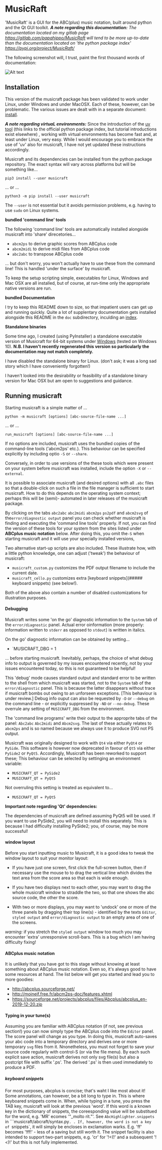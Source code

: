 MusicRaft
=========

'MusicRaft' is a GUI for the ABC(plus) music notation, built around python and the Qt GUI toolkit.
__*A note regarding this documentation:*__ *The documentation located on my gitlab page
<https://gitlab.com/papahippo/MusicRaft>
 will tend to be more up-to-date than the documentation located on 'the python package index' <https://pypi.org/project/MusicRaft/>*

The following screenshot will, I trust, paint the first thousand words
of documentation:

![Alt text](https://gitlab.com/papahippo/MusicRaft/raw/master/screenshots/Musicraft-sample.png?raw=true "Editing ABCplus music source while viewing graphical ouput")

## Installation

This version of the musicraft package has been validated to work
under Linux, under Windows and under MacOSX. Each of these, however,
can be problematic. The various issues are dealt with
in a separate document: 
[install](share/musicraft/doc/install).

__*A note regarding virtuaL environments:*__
Since the introduction of the [uv tool](https://pypi.org/project/uv/)
(this links to the official python package index,
but tutorial introductions exist elsewhere)
, working
with virtual envronments has become fast and, at least under Linux,
very easy. While I would encourage you to embrace the use of 'uv' also 
for musicraft, I have not yet updated these instructions accordingly.


Musicraft and its dependencies can be installed from
the python package repository.
The exact syntax will vary across platforms but will be something like...

`pip3 install --user musicraft`

... or ...

`python3 -m pip install --user musicraft`

The `--user` is not essential but it avoids permission problems,
 e.g. having to use `sudo` on Linux systems.


__bundled 'command line' tools__

The following 'command line' tools are automatically installed alongside
musicraft into 'share' direcetories...

* `abcm2ps` to derive graphic scores from ABCplus code
* `abcm2midi` to derive midi files from ABCplus code
* `abc2abc` to transpose ABCplus code

... but don't worry, you won't actually have to use these from
the command line! This is handled 'under the surface' by
musicraft.

To keep the setup scripting simple, executables for Linux, Windows
and Mac OSX are all installed, but of course, at run-time only the
appropriate native versions are run.

__bundled Documentation__

I try to keep this README down to size, so that impatient users can
get up and running quickly. Quite a lot of supplentary documentation
gets installed alongside this README in the `doc` subdirectory, inculding an
[index](INDEX.md).

__Standalone binaries__

Some time ago, I created (using PyInstaller) a standalone executable version  of Musicraft for 64-bit systems under
[Windows](https://gitlab.com/papahippo/MusicRaft/blob/master/dist/win_musicraft.exe) (tested on Windows 10).
**N.B. I haven't recently regenerated this version so particularly the documentation may not match completely.**
 
I have disabled the standalone binary for Linux. (don't ask;
it was a long sad story which I have conveniently forgotten!)

I haven't looked into the desirability or feasibility of a standalone binary version
for Mac OSX but am open to suggestions and guidance.  
 
## Running musicraft

Starting musicraft is a simple matter of ...

`python -m musicraft [options] [abc-source-file-name ...]` 
 
... or ...

`run_musicraft [options] [abc-source-file-name ...]` 
 
If no options are included, musicraft uses the bundled copies of the command-line tools ('abcm2ps' etc.).
This behaviour can be specified explicitly by including optio `-S` or `--share`.

Conversely, in order to use versions of the these tools which were present on your system before
musicraft was installed, include the option `-X` or `--external`.

It is possible to associate musicraft (and desired options)  with all `.abc` files so that a 
double-click on such a file in the file manager is sufficient to start
musicraft. How to do this depends on the operating system context; perhaps
this will be (semi)- automated in later releases of the musicraft
package.

By clicking on the tabs `abc2abc` `abc2midi` `abcm2ps` `ps2pdf`
and `abcm2svg` of the`error/diagnostic output` panel you can check whether musicraft
is finding and executing the 'command line tools' properly. If not, 
you can find the version of these tools for your system from
the sites listed  under __ABCplus music notation__ below. After doing this, you omit
the`-S` when starting musicraft and it will use your specially installed versions,

Two alternative start-up scripts are also included.
These illustrate how, with a little python knowledge,
one can adjust ('tweak') the behaviour of musicraft:

* `musicraft_custom.py` customizes the PDF output filename to include the current date.
* `musicraft_cello.py` customizes extra
[keyboard snippets](##### keyboard snippets) (see below!).

Both of the above also contain a number of disabled customizations for
illustration purposes.
 

#### Debugging

Musicraft writes some 'on the go' diagnostic information to the `System` tab of
the `error/diagnostic` panel. Actual error oinformation (more properly:
information written to `stderr` as opposed to `stdout`) is written
in italics.

On the go' diagnostic information can be obtained by setting...
* `MUSICRAFT_DBG = 1

... before starting musicraft. Inevitably, perhaps, the choice of what
debug info to output is governed by my issues encountered recently, not by
your issues encountered today, so this is not guaranteed to be helpful!  

This 'debug' mode causes standard output and standard error to be written
to the shell from which musicraft was started, not to the `System` tab of
the `error/diagnostic` panel. This is because the latter disappears without trace if 
musicraft bombs out owing to an unforseen exceptions. [This behaviour is under review.]
Debug info ouput can also be requested by `-D` or `--debug` on the command
line - or explicitly suppressed by `-ND` or `--no-debug`. These overrule
any setting of `MUSICRAFT_DBG` from the environment.

The 'command line programs' write their output to the approprite tabs
of the panel: `Abc2abc` `Abc2midi` and `Abcm2svg`. The last of these
actually relates to `abcm2ps` and is so named because we always use it 
to produce SVG not PS output.

Musicraft was originally designed to work with `Qt4` via either `PyQt4` or
`PySide`. This software is however now deprecated in favour of `Qt5` via either
`PySide2` or `PyQt5`. Accordingly, Musicraft has
been reworked to support these; This behaviour can be selected by settinging an
environment variable:

* `MUSICRAFT_QT = PySide2`
* `MUSICRAFT_QT = PyQt5`

Not overruling this setting is treated as equivalent to...

* `MUSICRAFT_QT = PyQt5`

__Important note regarding 'Qt' dependencies:__

The dependencies of musicraft are defined assuming PyQt5 will be used. If you want to use PySide2,
you will need to install this separately. This is because I had difficulty installing PySide2; you,
of course, may be more successful!

 #### window layout
 
 Before you start inputting music to Musicraft, it is a good idea
 to tweak the window layout to suit your monitor layout:
 
 * If you have just one screen, first click the full-screen button,
 then if necessary use the mouse to to drag the vertical line which divides the
 text area from the score area so that each is wide enough.
 
 * If you have two displays next to each other, you may want to
 drag the whole musicraft window to straddle the two, so that one shows the abc source code,
 the other the score.
 
 * With two or more displays, you may want to 'undock' one or more of the
 three panels by dragging their top line(s) - identified by the texts
 `Editor`, `styled output` and `error/diagnostic output` to
 an empty area of one of the screens.   

*warning:* if you stretch the `styled output` window too much
you may encounter 'extra' unresponsive scroll-bars. This is a bug which I
am having difficulty fixing!

#### ABCplus music notation

It is unlikely that you have got to this stage without
knowing at least something about ABCplus music notation.
Even so, it's always good to have some resources at hand.
The list below will get you started and lead you to more goodies:

* <http://abcplus.sourceforge.net/>
* <http://moinejf.free.fr/abcm2ps-doc/features.xhtml>
* <https://sourceforge.net/projects/abcplus/files/Abcplus/abcplus_en-2019-12-20.zip>

#### Typing in your tune(s)
Assuming you are familiar with ABCplus notation (if not, see previous section!)
you can now simply type the ABCplus code into the `Editor` panel.
The score panel will change as you type. In doing this, musicraft auto-saves
your abc code into a temporary directory and derives one or more temporary `svg` files from it.
Nnonetheless, you must not forget to save your source code regularly with control-S (or via the file menu). 
By each such explicit save action, musicraft derives not only svg file(s) but also a postcript
file with suffix '.ps'.  The derived '.ps' is then used immediately to produce a PDF.


##### keyboard snippets
For most purposes, abcplus is concise; that's waht I like most about it!
Some annotations, can however, be a bit long to type in. This is where keyboared 
snippets come in. When, while typing in a tune, you press the TAB key,
musicraft will look at the previous 'word'. If this word is a known key in the dictionary of snippets,
the coreesponding value will be substitued for the word, e.g. 'MR'<TAB>
ecomes '"_molto rit."'. See `AbcHighlighter.snippets` in
```musicraft/abcraft/syntax.py`.
. If, however, the word is not a key of `snippets`, it will simply
be encloses in exclamation warks. E.g. 'ff'<TAB> becomes '!ff!' - less of a saving but still worth it.
The snippet facility is also intended to support two-part snippets, 
e.g. 'cr'<TAB> for '!<(!' and a subsequent '!<)!' 
but this is not fully implemented.

